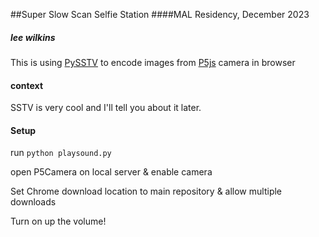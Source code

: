 ##Super Slow Scan Selfie Station 
####MAL Residency, December 2023
##### lee wilkins


This is using [PySSTV](https://github.com/dnet/pySSTV/tree/master) to encode images from [P5js](https://p5js.org/) camera in browser 

#### context
SSTV is very cool and I'll tell you about it later.

#### Setup
run
`python playsound.py`

open P5Camera on local server & enable camera

Set Chrome download location to main repository & allow multiple downloads 

Turn on up the volume!
